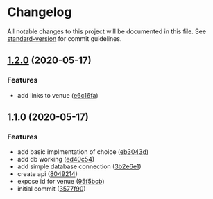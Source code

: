 # Changelog

All notable changes to this project will be documented in this file. See [standard-version](https://github.com/conventional-changelog/standard-version) for commit guidelines.

## [1.2.0](https://github.com/trip-a-trip/core-eat/compare/v1.1.0...v1.2.0) (2020-05-17)

### Features

- add links to venue ([e6c16fa](https://github.com/trip-a-trip/core-eat/commit/e6c16fa61f91d4b540bf839dbd1877c0f5c54238))

## 1.1.0 (2020-05-17)

### Features

- add basic implmentation of choice ([eb3043d](https://github.com/trip-a-trip/core-eat/commit/eb3043deb1cbc7dbcb1b3e715c57069d08db26fe))
- add db working ([ed40c54](https://github.com/trip-a-trip/core-eat/commit/ed40c54d74291c62dc66a396217f36a48ae44f77))
- add simple database connection ([3b2e6e1](https://github.com/trip-a-trip/core-eat/commit/3b2e6e157d8bb2596290d4fdce8ea4929fcc95a6))
- create api ([8049214](https://github.com/trip-a-trip/core-eat/commit/80492140c95aaa5fe10c15c569158069652c78fc))
- expose id for venue ([95f5bcb](https://github.com/trip-a-trip/core-eat/commit/95f5bcb06ddb0a6188303ecef16132d84ae96862))
- initial commit ([3577f90](https://github.com/trip-a-trip/core-eat/commit/3577f90555fcbb1bc80e8c2925c805e111d98d43))
